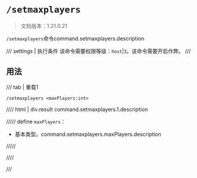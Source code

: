 # `/setmaxplayers`

> 文档版本：1.21.0.21

`/setmaxplayers`命令command.setmaxplayers.description

/// settings | 执行条件
该命令需要权限等级：`host`|`3`。该命令需要开启作弊。
///

## 用法

/// tab | 重载1
```mcfunction
/setmaxplayers <maxPlayers:int>
```

//// html | div.result
command.setmaxplayers.1.description

///// define
`maxPlayers`：<!-- md:samp int -->

- 基本类型。command.setmaxplayers.maxPlayers.description


/////

////

///
